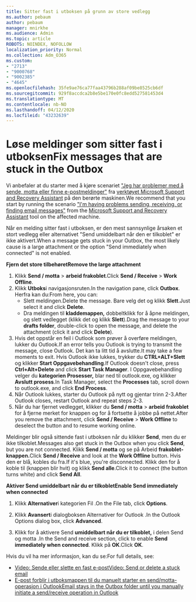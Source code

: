 ```yaml
---
title: Sitter fast i utboksen på grunn av store vedlegg
ms.author: pebaum
author: pebaum
manager: mnirkhe
ms.audience: Admin
ms.topic: article
ROBOTS: NOINDEX, NOFOLLOW
localization_priority: Normal
ms.collection: Adm_O365
ms.custom:
- "2713"
- "9000768"
- "9002385"
- "4645"
ms.openlocfilehash: 35fe9ae76ca77faa43796b288af09be8525cb6df
ms.sourcegitcommit: 929f8accdca2b8e5be170e0fc8edd527581453d4
ms.translationtype: MT
ms.contentlocale: nb-NO
ms.lasthandoff: 04/12/2020
ms.locfileid: "43232639"
---
```

# <a name="fix-messages-that-are-stuck-in-the-outbox"></a><span data-ttu-id="c2c3e-102">Løse meldinger som sitter fast i utboksen</span><span class="sxs-lookup"><span data-stu-id="c2c3e-102">Fix messages that are stuck in the Outbox</span></span>

<span data-ttu-id="c2c3e-103">Vi anbefaler at du starter med å kjøre scenariet ["Jeg har problemer med å sende, motta eller finne e-postmeldinger"](https://aka.ms/SaRA-OutlookSendReceive) fra [verktøyet Microsoft Support and Recovery Assistant](https://diagnostics.office.com/#/) på den berørte maskinen.</span><span class="sxs-lookup"><span data-stu-id="c2c3e-103">We recommend that you start by running the scenario ["I'm having problems sending, receiving, or finding email messages"](https://aka.ms/SaRA-OutlookSendReceive) from the [Microsoft Support and Recovery Assistant](https://diagnostics.office.com/#/) tool on the affected machine.</span></span>

<span data-ttu-id="c2c3e-104">Når en melding sitter fast i utboksen, er den mest sannsynlige årsaken et stort vedlegg eller alternativet "Send umiddelbart når den er tilkoblet" er ikke aktivert.</span><span class="sxs-lookup"><span data-stu-id="c2c3e-104">When a message gets stuck in your Outbox, the most likely cause is a large attachment or the option "Send immediately when connected" is not enabled.</span></span>

<span data-ttu-id="c2c3e-105">**Fjern det store tilbehøret**</span><span class="sxs-lookup"><span data-stu-id="c2c3e-105">**Remove the large attachment**</span></span>

1. <span data-ttu-id="c2c3e-106">Klikk **Send / motta** > **arbeid frakoblet**.</span><span class="sxs-lookup"><span data-stu-id="c2c3e-106">Click **Send / Receive** > **Work Offline**.</span></span> 
2. <span data-ttu-id="c2c3e-107">Klikk **Utboks**i navigasjonsruten.</span><span class="sxs-lookup"><span data-stu-id="c2c3e-107">In the navigation pane, click **Outbox**.</span></span> <span data-ttu-id="c2c3e-108">Herfra kan du:</span><span class="sxs-lookup"><span data-stu-id="c2c3e-108">From here, you can:</span></span> 
    - <span data-ttu-id="c2c3e-109">Slett meldingen.</span><span class="sxs-lookup"><span data-stu-id="c2c3e-109">Delete the message.</span></span> <span data-ttu-id="c2c3e-110">Bare velg det og klikk **Slett**.</span><span class="sxs-lookup"><span data-stu-id="c2c3e-110">Just select it and click **Delete**.</span></span>
    - <span data-ttu-id="c2c3e-111">Dra meldingen til **kladdemappen,** dobbeltklikk for å åpne meldingen, og slett vedlegget (klikk det og klikk **Slett**).</span><span class="sxs-lookup"><span data-stu-id="c2c3e-111">Drag the message to your **drafts folder**, double-click to open the message, and delete the attachment (click it and click **Delete**).</span></span>
3. <span data-ttu-id="c2c3e-112">Hvis det oppstår en feil i Outlook som prøver å overføre meldingen, lukker du Outlook.</span><span class="sxs-lookup"><span data-stu-id="c2c3e-112">If an error tells you Outlook is trying to transmit the message, close Outlook.</span></span> <span data-ttu-id="c2c3e-113">Det kan ta litt tid å avslutte.</span><span class="sxs-lookup"><span data-stu-id="c2c3e-113">It may take a few moments to exit.</span></span> <span data-ttu-id="c2c3e-114">Hvis Outlook ikke lukkes, trykker du **CTRL+ALT+Slett** og klikker **Start Oppgavebehandling**.</span><span class="sxs-lookup"><span data-stu-id="c2c3e-114">If Outlook doesn't close, press **Ctrl+Alt+Delete** and click **Start Task Manager**.</span></span> <span data-ttu-id="c2c3e-115">I Oppgavebehandling velger du **kategorien Prosesser,** blar ned til outlook.exe, og klikker **Avslutt prosess**.</span><span class="sxs-lookup"><span data-stu-id="c2c3e-115">In Task Manager, select the **Processes** tab, scroll down to outlook.exe, and click **End Process**.</span></span>
4. <span data-ttu-id="c2c3e-116">Når Outlook lukkes, starter du Outlook på nytt og gjentar trinn 2-3.</span><span class="sxs-lookup"><span data-stu-id="c2c3e-116">After Outlook closes, restart Outlook and repeat steps 2-3.</span></span> 
5. <span data-ttu-id="c2c3e-117">Når du har fjernet vedlegget, klikker du **Send / motta** > **arbeid frakoblet** for å fjerne merket for knappen og for å fortsette å jobbe på nettet.</span><span class="sxs-lookup"><span data-stu-id="c2c3e-117">After you remove the attachment, click **Send / Receive** > **Work Offline** to deselect the button and to resume working online.</span></span> 

<span data-ttu-id="c2c3e-118">Meldinger blir også sittende fast i utboksen når du klikker **Send**, men du er ikke tilkoblet.</span><span class="sxs-lookup"><span data-stu-id="c2c3e-118">Messages also get stuck in the Outbox when you click **Send**, but you are not connected.</span></span> <span data-ttu-id="c2c3e-119">Klikk **Send / motta** og se på Arbeid **frakoblet-knappen.**</span><span class="sxs-lookup"><span data-stu-id="c2c3e-119">Click **Send / Receive** and look at the **Work Offline** button.</span></span> <span data-ttu-id="c2c3e-120">Hvis den er blå, kobles du fra.</span><span class="sxs-lookup"><span data-stu-id="c2c3e-120">If it's blue, you're disconnected.</span></span> <span data-ttu-id="c2c3e-121">Klikk den for å koble til (knappen blir hvit) og klikk **Send alle**.</span><span class="sxs-lookup"><span data-stu-id="c2c3e-121">Click it to connect (the button turns white) and click **Send All**.</span></span>
 
<span data-ttu-id="c2c3e-122">**Aktiver Send umiddelbart når du er tilkoblet**</span><span class="sxs-lookup"><span data-stu-id="c2c3e-122">**Enable Send immediately when connected**</span></span>
 
1. <span data-ttu-id="c2c3e-123">Klikk **Alternativer**i kategorien Fil .</span><span class="sxs-lookup"><span data-stu-id="c2c3e-123">On the File tab, click **Options**.</span></span>

2. <span data-ttu-id="c2c3e-124">Klikk **Avansert**i dialogboksen Alternativer for Outlook .</span><span class="sxs-lookup"><span data-stu-id="c2c3e-124">In the Outlook Options dialog box, click **Advanced**.</span></span>

3. <span data-ttu-id="c2c3e-125">Klikk for å aktivere Send **umiddelbart når du er tilkoblet,** i delen Send og motta .</span><span class="sxs-lookup"><span data-stu-id="c2c3e-125">In the Send and receive section, click to enable **Send immediately when connected**.</span></span> <span data-ttu-id="c2c3e-126">Klikk på **OK**.</span><span class="sxs-lookup"><span data-stu-id="c2c3e-126">Click **OK**.</span></span>
 
<span data-ttu-id="c2c3e-127">Hvis du vil ha mer informasjon, kan du se:</span><span class="sxs-lookup"><span data-stu-id="c2c3e-127">For full details, see:</span></span>
- [<span data-ttu-id="c2c3e-128">Video: Sende eller slette en fast e-post</span><span class="sxs-lookup"><span data-stu-id="c2c3e-128">Video: Send or delete a stuck email</span></span>](https://support.office.com/article/Video-Send-or-delete-an-email-stuck-in-your-outbox-26d5d34a-4e5f-444a-a9e8-44db04a94dec) 
- [<span data-ttu-id="c2c3e-129">E-post forblir i utboksmappen til du manuelt starter en send/motta-operasjon i Outlook</span><span class="sxs-lookup"><span data-stu-id="c2c3e-129">Email stays in the Outbox folder until you manually initiate a send/receive operation in Outlook</span></span>](https://support.microsoft.com/help/2797572/email-stays-in-the-outbox-folder-until-you-manually-initiate-a-send-re)
